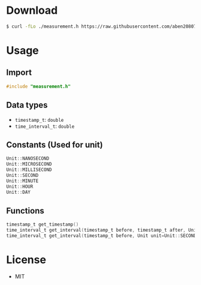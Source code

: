 # Download

```bash
$ curl -fLo ./measurement.h https://raw.githubusercontent.com/aben20807/measurement.h/measurement.h
```

# Usage

## Import

```c
#include "measurement.h"
```

## Data types

+ `timestamp_t`: `double`
+ `time_interval_t`: `double`

## Constants (Used for unit)

```c
Unit::NANOSECOND
Unit::MICROSECOND
Unit::MILLISECOND
Unit::SECOND
Unit::MINUTE
Unit::HOUR
Unit::DAY
```

## Functions

```c
timestamp_t get_timestamp()
time_interval_t get_interval(timestamp_t before, timestamp_t after, Unit unit=Unit::SECOND)
time_interval_t get_interval(timestamp_t before, Unit unit=Unit::SECOND)
```

# License

+ MIT
